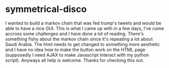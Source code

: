 # symmetrical-disco
I wanted to build a markov chain that was fed trump's tweets and would be able to have a nice GUI. This is what I came up with in a few days, I've come accross some challenges and I have done a lot of reading. There's something fishy about the markov chain since it's repeating a lot about Saudi Arabia. The html needs to get changed to something more aesthetic and I have no idea how to make the button work on the HTML page (supposedly I need AJAX to make Javascript interact with my python
script). 
Anyways all help is welcome. Thanks for checking this out. 
